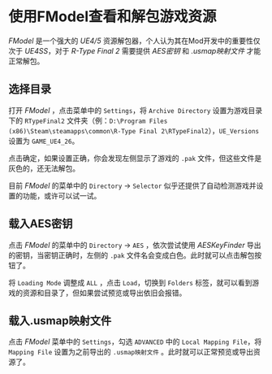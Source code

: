# 使用FModel查看和解包游戏资源

*FModel* 是一个强大的 *UE4/5* 资源解包器，个人认为其在Mod开发中的重要性仅次于 *UE4SS*，对于 *R-Type Final 2* 需要提供 *AES密钥* 和 *.usmap映射文件* 才能正常解包。

## 选择目录

打开 *FModel* ，点击菜单中的 `Settings`，将 `Archive Directory` 设置为游戏目录下的 `RTypeFinal2` 文件夹（例：`D:\Program Files (x86)\Steam\steamapps\common\R-Type Final 2\RTypeFinal2`），`UE_Versions` 设置为 `GAME_UE4_26`。

点击确定，如果设置正确，你会发现左侧显示了游戏的 `.pak` 文件，但这些文件是灰色的，还无法解包。

目前 *FModel* 的菜单中的 `Directory` -> `Selector` 似乎还提供了自动检测游戏并设置的功能，或许可以试一试。

## 载入AES密钥

点击 *FModel* 的菜单中的 `Directory` -> `AES` ，依次尝试使用 *AESKeyFinder* 导出的密钥，当密钥正确时，左侧的 `.pak` 文件名会变成白色。此时就可以点击解包按钮了。

将 `Loading Mode` 调整成 `ALL` ，点击 `Load`，切换到 `Folders` 标签，就可以看到游戏的资源和目录了，但如果尝试预览或导出依旧会报错。

## 载入.usmap映射文件

点击 *FModel* 菜单中的 `Settings`，勾选 `ADVANCED` 中的 `Local Mapping File`，将 `Mapping File` 设置为之前导出的 `.usmap映射文件` 。此时就可以正常预览或导出资源了。